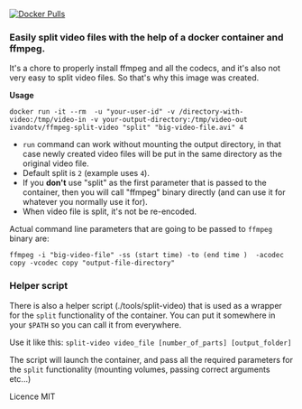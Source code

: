 
[![Docker Pulls](https://img.shields.io/docker/pulls/ivandotv/ffmpeg-split-video.svg?style=flat-square)](https://hub.docker.com/r/ivandotv/ffmpeg-split-video/)
### Easily split video files with the help of a docker container and ffmpeg. ###

It's a chore to properly install ffmpeg and all the codecs, and it's also not very easy to split video files. So that's why this image was created.

****Usage****

`docker run -it --rm  -u "your-user-id" -v /directory-with-video:/tmp/video-in
-v your-output-directory:/tmp/video-out ivandotv/ffmpeg-split-video "split" "big-video-file.avi" 4`

- `run` command can work without mounting the output directory, in that case newly created video files will be put in the same directory as the original video file.
- Default split is `2` (example uses `4`).
- If you **don't** use "split" as the first parameter that is passed to the container, then you will call "ffmpeg" binary directly (and can use it for whatever you normally use it for).
- When video file is split, it's not be re-encoded.


Actual command line parameters that are going to be passed to `ffmpeg` binary are:

`ffmpeg -i "big-video-file" -ss (start time) -to (end time )  -acodec copy -vcodec copy "output-file-directory"`

### Helper script ###
There is also a helper script (./tools/split-video) that is used as a wrapper for the `split` functionality of the container.
You can put it somewhere in your `$PATH` so you can call it from everywhere.

Use it like this:
`split-video video_file [number_of_parts] [output_folder]`

The script will launch the container, and pass all the required parameters for the `split` functionality (mounting volumes, passing correct arguments etc...)

Licence MIT
